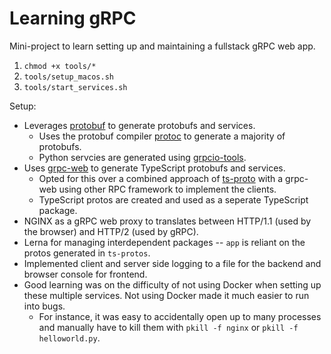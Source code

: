 # Learning gRPC

Mini-project to learn setting up and maintaining a fullstack gRPC web app.

1. `chmod +x tools/*`
2. `tools/setup_macos.sh`
3. `tools/start_services.sh`

Setup:
- Leverages [protobuf](https://github.com/protocolbuffers/protobuf) to generate protobufs and services.
  - Uses the protobuf compiler [protoc](https://grpc.io/docs/protoc-installation/) to generate a majority of protobufs.
  - Python servcies are generated using [grpcio-tools](https://pypi.org/project/grpc-tools/).
- Uses [grpc-web](https://github.com/grpc/grpc-web) to generate TypeScript protobufs and services.
  - Opted for this over a combined approach of [ts-proto](https://github.com/stephenh/ts-proto) with a grpc-web using other RPC framework to implement the clients.
  - TypeScript protos are created and used as a seperate TypeScript package.
- NGINX as a gRPC web proxy to translates between HTTP/1.1 (used by the browser) and HTTP/2 (used by gRPC). 
- Lerna for managing interdependent packages -- `app` is reliant on the protos generated in `ts-protos`.
- Implemented client and server side logging to a file for the backend and browser console for frontend.
- Good learning was on the difficulty of not using Docker when setting up these multiple services. Not using Docker made it much easier to run into bugs.
  - For instance, it was easy to accidentally open up to many processes and manually have to kill them with `pkill -f nginx` or `pkill -f helloworld.py`.